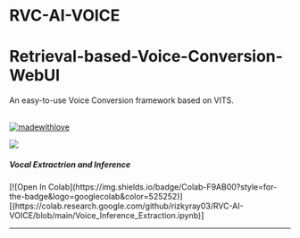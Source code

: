 # RVC-AI-VOICE

<div>

<h1>Retrieval-based-Voice-Conversion-WebUI</h1>
An easy-to-use Voice Conversion framework based on VITS.<br><br>

[![madewithlove](https://forthebadge.com/images/badges/built-with-love.svg)](https://github.com/liujing04/Retrieval-based-Voice-Conversion-WebUI)

<img src="https://counter.seku.su/cmoe?name=rvc&theme=r34" /><br>

  <h5>Vocal Extractrion and Inference</h5>
[![Open In Colab](https://img.shields.io/badge/Colab-F9AB00?style=for-the-badge&logo=googlecolab&color=525252)][(https://colab.research.google.com/github/rizkyray03/RVC-AI-VOICE/blob/main/Voice_Inference_Extraction.ipynb)]

  
</div>

------
